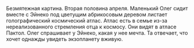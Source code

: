 Безмятежная картина. Вторая половина апреля. Маленький Олег сидит вместе с Эйнеко под цветущим абрикосовым деревом листает голографический космический атлас. Атлас есть в семье из-за нереализованного стремления отца к космосу. Они видят в атласе Пактол. Олег спрашивает у Эйнеко, какая у нее мечта. Та отвечает, что хочет однажды увидеть экзопланету вживую.